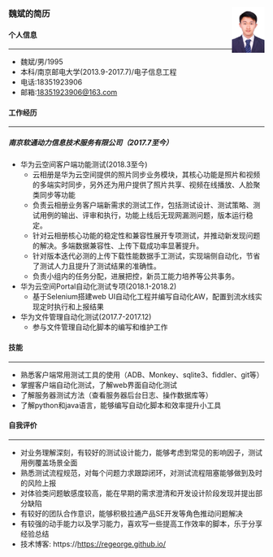 ### 魏斌的简历  <img src=".\90k.jpg" height = "90" div align="right"/>






#### 个人信息
----
- 魏斌/男/1995
- 本科/南京邮电大学(2013.9-2017.7)/电子信息工程
- 电话:18351923906
- 邮箱:18351923906@163.com


#### 工作经历
----
##### 南京软通动力信息技术服务有限公司（2017.7至今）

- 华为云空间客户端功能测试(2018.3至今)
  + 云相册是华为云空间提供的照片同步业务模块，其核心功能是照片和视频的多端实时同步，另外还为用户提供了照片共享、视频在线播放、人脸聚类同步等功能
  + 负责云相册业务客户端新需求的测试工作，包括测试设计、测试策略、测试用例的输出、评审和执行，功能上线后无现网漏测问题，版本运行稳定。
  + 针对云相册核心功能的稳定性和兼容性展开专项测试，并推动新发现问题的解决。多端数据兼容性、上传下载成功率显著提升。
  + 针对版本迭代必测的上传下载性能数据手工测试，实现端侧自动化，节省了测试人力且提升了测试结果的准确性。
  + 负责小组内的任务分配，进展把控，新员工能力培养等公共事务。
- 华为云空间Portal自动化测试专项(2018.1-2018.2)
  + 基于Selenium搭建web UI自动化工程并编写自动化AW，配置到流水线实现定时执行和上报结果
- 华为文件管理自动化测试(2017.7-2017.12)
  + 参与文件管理自动化脚本的编写和维护工作


#### 技能
----
- 熟悉客户端常用测试工具的使用（ADB、Monkey、sqlite3、fiddler、git等）
- 掌握客户端自动化测试，了解web界面自动化测试
- 了解服务器测试方法（查看服务器后台日志、操作数据库等）
- 了解python和java语言，能够编写自动化脚本和效率提升小工具


#### 自我评价
----
- 对业务理解深刻，有较好的测试设计能力，能够考虑到常见的影响因子，测试用例覆盖场景全面
- 熟悉测试流程规范，对每个问题力求跟踪闭环，对测试流程阻塞能够做到及时的风险上报
- 对体验类问题敏感度较高，能在早期的需求澄清和开发设计阶段发现并提出部分缺陷
- 有较好的团队合作意识，能够积极拉通产品SE开发等角色推动问题解决
- 有较强的动手能力以及学习能力，喜欢写一些提高工作效率的脚本，乐于分享经验总结
- 技术博客: https://https://regeorge.github.io/
